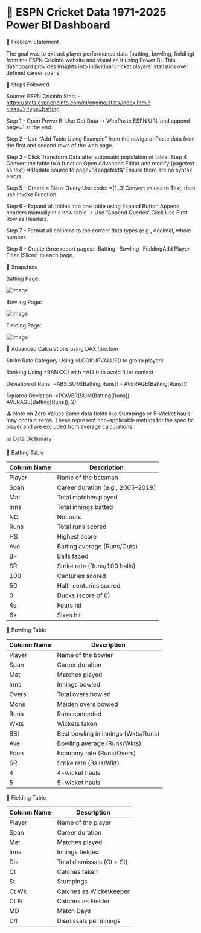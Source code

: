 
# 🏏 ESPN Cricket Data 1971-2025 Power BI Dashboard

📌 Problem Statement


The goal was to extract player performance data (batting, bowling, fielding) from the ESPN Cricinfo website and visualize it using Power BI. This dashboard provides insights into individual cricket players’ statistics over defined career spans.


🧾 Steps Followed

Source: ESPN Cricinfo Stats - https://stats.espncricinfo.com/ci/engine/stats/index.html?class=2;type=batting

Step 1 - Open Power BI Use Get Data → WebPaste ESPN URL and append page=1 at the end.

Step 2 - Use “Add Table Using Example” from the navigator.Paste data from the first and second rows of the web page.

Step 3 - Click Transform Data after automatic population of table.
Step 4 Convert the table to a function.Open Advanced Editor and modify:(pagetext as text) =>Update source to:page="&pagetext&"Ensure there are no syntax errors.

Step 5 - Create a Blank Query.Use code: ={1..3}Convert values to Text, then use Invoke Function.

Step 6 - Expand all tables into one table using Expand Button.Append headers manually in a new table → Use “Append Queries”.Click Use First Row as Headers.

Step 7 - Format all columns to the correct data types (e.g., decimal, whole number.

Step 8 - Create three report pages:- Batting- Bowling- FieldingAdd Player Filter (Slicer) to each page.


📸 Snapshots

Batting Page:

![Image](https://github.com/user-attachments/assets/a79a3873-d154-4def-8637-18f1c1e1aff5)

Bowling Page:

![Image](https://github.com/user-attachments/assets/64d1a04a-8f07-4d47-85a7-b3476d24ba6a)


Fielding Page:

![Image](https://github.com/user-attachments/assets/53aba5b1-508c-4e99-9f31-aed3fa4896bd)


🧠 Advanced Calculations using DAX function

Strike Rate Category Using =LOOKUPVALUE() to group players

Ranking Using =RANKX() with =ALL() to avoid filter context

Deviation of Runs: =ABS(SUM(Batting[Runs]) - AVERAGE(Batting[Runs]))

Squared Deviation: =POWER(SUM(Batting[Runs]) - AVERAGE(Batting[Runs]), 2)


⚠ Note on Zero Values
Some data fields like Stumpings or 5-Wicket hauls may contain zeros. These represent non-applicable metrics for the specific player and are excluded from average calculations.


📊 Data Dictionary

🔷 Batting Table

| Column Name | Description                       |
| ----------- | --------------------------------- |
| Player      | Name of the batsman               |
| Span        | Career duration (e.g., 2005–2019) |
| Mat         | Total matches played              |
| Inns        | Total innings batted              |
| NO          | Not outs                          |
| Runs        | Total runs scored                 |
| HS          | Highest score                     |
| Ave         | Batting average (Runs/Outs)       |
| BF          | Balls faced                       |
| SR          | Strike rate (Runs/100 balls)      |
| 100         | Centuries scored                  |
| 50          | Half-centuries scored             |
| 0           | Ducks (score of 0)                |
| 4s          | Fours hit                         |
| 6s          | Sixes hit                         |



🔷 Bowling Table

| Column Name | Description                         |
| ----------- | ----------------------------------- |
| Player      | Name of the bowler                  |
| Span        | Career duration                     |
| Mat         | Matches played                      |
| Inns        | Innings bowled                      |
| Overs       | Total overs bowled                  |
| Mdns        | Maiden overs bowled                 |
| Runs        | Runs conceded                       |
| Wkts        | Wickets taken                       |
| BBI         | Best bowling in innings (Wkts/Runs) |
| Ave         | Bowling average (Runs/Wkts)         |
| Econ        | Economy rate (Runs/Overs)           |
| SR          | Strike rate (Balls/Wkt)             |
| 4           | 4-wicket hauls                      |
| 5           | 5-wicket hauls                      |


🔷 Fielding Table


| Column Name | Description                |
| ----------- | -------------------------- |
| Player      | Name of the player         |
| Span        | Career duration            |
| Mat         | Matches played             |
| Inns        | Innings fielded            |
| Dis         | Total dismissals (Ct + St) |
| Ct          | Catches taken              |
| St          | Stumpings                  |
| Ct Wk       | Catches as Wicketkeeper    |
| Ct Fi       | Catches as Fielder         |
| MD          | Match Days                 |
| D/I         | Dismissals per innings     |


